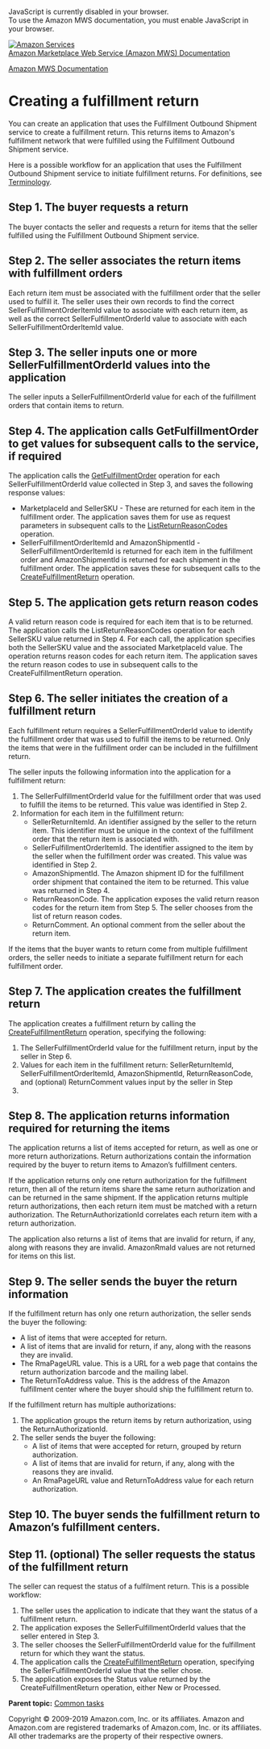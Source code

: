 <div id="MWSDX_noscript">

JavaScript is currently disabled in your browser.  
To use the Amazon MWS documentation, you must enable JavaScript in your
browser.

</div>

<div id="MWSDX_divtop">

[![Amazon
Services](https://images-na.ssl-images-amazon.com/images/G/08/mwsportal/fr_FR/amazonservices.gif
"Amazon Services")](http://services.amazon.fr)  
<span id="MWSDX_titlebar">[Amazon Marketplace Web Service (Amazon MWS)
Documentation](https://developer.amazonservices.fr/gp/mws/docs.html)</span>

</div>

<div id="MWSDX_divbottom">

<div id="MWSDX_divleft">

<div id="MWSDX_toc">

</div>

</div>

<div id="MWSDX_divright">

<div id="MWSDX_content">

<span id="MWSDX_breadcrumbs">[Amazon MWS
Documentation](https://developer.amazonservices.fr/gp/mws/docs.html)</span>

# Creating a fulfillment return

<div class="body conbody">

You can create an application that uses the Fulfillment Outbound
Shipment service to create a fulfillment return. This returns items to
<span class="ph">Amazon's fulfillment network</span> that were fulfilled
using the Fulfillment Outbound Shipment service.

Here is a possible workflow for an application that uses the Fulfillment
Outbound Shipment service to initiate fulfillment returns. For
definitions, see
[Terminology](../fba_outbound/FBAOutbound_Overview.md#Terminology).

<div id="FBAGuide_FBAGuide_CreateFulfillmentReturn__Step-1" class="section">

## Step 1. The buyer requests a return

The buyer contacts the seller and requests a return for items that the
seller fulfilled using the Fulfillment Outbound Shipment
service.

</div>

<div id="FBAGuide_FBAGuide_CreateFulfillmentReturn__Step-2" class="section">

## Step 2. The seller associates the return items with fulfillment orders

Each return item must be associated with the fulfillment order that the
seller used to fulfill it. The seller uses their own records to find the
correct
<span class="keyword parmname">SellerFulfillmentOrderItemId</span> value
to associate with each return item, as well as the correct
<span class="keyword parmname">SellerFulfillmentOrderId</span> value to
associate with each
<span class="keyword parmname">SellerFulfillmentOrderItemId</span>
value.

</div>

<div id="FBAGuide_FBAGuide_CreateFulfillmentReturn__Step-3" class="section">

## Step 3. The seller inputs one or more SellerFulfillmentOrderId values into the application

The seller inputs a
<span class="keyword parmname">SellerFulfillmentOrderId</span> value for
each of the fulfillment orders that contain items to
return.

</div>

<div id="FBAGuide_FBAGuide_CreateFulfillmentReturn__Step-4" class="section">

## Step 4. The application calls GetFulfillmentOrder to get values for subsequent calls to the service, if required

<div class="p">

The application calls the
[GetFulfillmentOrder](../fba_outbound/FBAOutbound_GetFulfillmentOrder.md "Returns a fulfillment order based on a specified SellerFulfillmentOrderId.")
operation for each
<span class="keyword parmname">SellerFulfillmentOrderId</span> value
collected in Step 3, and saves the following response values:

  - <span class="keyword parmname">MarketplaceId</span> and
    <span class="keyword parmname">SellerSKU</span> - These are returned
    for each item in the fulfillment order. The application saves them
    for use as request parameters in subsequent calls to the
    [ListReturnReasonCodes](../fba_outbound/FBAOutbound_ListReturnReasonCodes.md "Returns a list of return reason codes for a seller SKU in a given marketplace.")
    operation.
  - <span class="keyword parmname">SellerFulfillmentOrderItemId</span>
    and <span class="keyword parmname">AmazonShipmentId</span> -
    <span class="keyword parmname">SellerFulfillmentOrderItemId</span>
    is returned for each item in the fulfillment order and
    <span class="keyword parmname">AmazonShipmentId</span> is returned
    for each shipment in the fulfillment order. The application saves
    these for subsequent calls to the
    [CreateFulfillmentReturn](../fba_outbound/FBAOutbound_CreateFulfillmentReturn.md "Creates a fulfillment return.")
    operation.

</div>

</div>

<div id="FBAGuide_FBAGuide_CreateFulfillmentReturn__Step-5" class="section">

## Step 5. The application gets return reason codes

A valid return reason code is required for each item that is to be
returned. The application calls the
<span class="keyword apiname">ListReturnReasonCodes</span> operation for
each <span class="keyword parmname">SellerSKU</span> value returned in
Step 4. For each call, the application specifies both the
<span class="keyword parmname">SellerSKU</span> value and the associated
<span class="keyword parmname">MarketplaceId</span> value. The operation
returns reason codes for each return item. The application saves the
return reason codes to use in subsequent calls to the
<span class="keyword apiname">CreateFulfillmentReturn</span>
operation.

</div>

<div id="FBAGuide_FBAGuide_CreateFulfillmentReturn__Step-6" class="section">

## Step 6. The seller initiates the creation of a fulfillment return

Each fulfillment return requires a
<span class="keyword parmname">SellerFulfillmentOrderId</span> value to
identify the fulfillment order that was used to fulfill the items to be
returned. Only the items that were in the fulfillment order can be
included in the fulfillment return.

The seller inputs the following information into the application for a
fulfillment return:

1.  The <span class="keyword parmname">SellerFulfillmentOrderId</span>
    value for the fulfillment order that was used to fulfill the items
    to be returned. This value was identified in Step 2.
2.  Information for each item in the fulfillment return:
      - <span class="keyword parmname">SellerReturnItemId</span>.
        <span class="ph">An identifier assigned by the seller to the
        return item.</span> This identifier must be unique in the
        context of the fulfillment order that the return item is
        associated
        with.
      - <span class="keyword parmname">SellerFulfillmentOrderItemId</span>.
        <span class="ph">The identifier assigned to the item by the
        seller when the fulfillment order was created.</span> This value
        was identified in Step 2.
      - <span class="keyword parmname">AmazonShipmentId</span>. The
        Amazon shipment ID for the fulfillment order shipment that
        contained the item to be returned. This value was returned in
        Step 4.
      - <span class="keyword parmname">ReturnReasonCode</span>. The
        application exposes the valid return reason codes for the return
        item from Step 5. The seller chooses from the list of return
        reason codes.
      - <span class="keyword parmname">ReturnComment</span>. An optional
        comment from the seller about the return item.

If the items that the buyer wants to return come from multiple
fulfillment orders, the seller needs to initiate a separate fulfillment
return for each fulfillment
order.

</div>

<div id="FBAGuide_FBAGuide_CreateFulfillmentReturn__Step-7" class="section">

## Step 7. The application creates the fulfillment return

The application creates a fulfillment return by calling the
[CreateFulfillmentReturn](../fba_outbound/FBAOutbound_CreateFulfillmentReturn.md "Creates a fulfillment return.")
operation, specifying the following:

1.  The <span class="keyword parmname">SellerFulfillmentOrderId</span>
    value for the fulfillment return, input by the seller in Step 6.
2.  Values for each item in the fulfillment return:
    <span class="keyword parmname">SellerReturnItemId</span>,
    <span class="keyword parmname">SellerFulfillmentOrderItemId</span>,
    <span class="keyword parmname">AmazonShipmentId</span>,
    <span class="keyword parmname">ReturnReasonCode</span>, and
    (optional) <span class="keyword parmname">ReturnComment</span>
    values input by the seller in Step
6.

</div>

<div id="FBAGuide_FBAGuide_CreateFulfillmentReturn__Step-8" class="section">

## Step 8. The application returns information required for returning the items

The application returns a list of items accepted for return, as well as
one or more return authorizations. Return authorizations contain the
information required by the buyer to return items to Amazon’s
fulfillment centers.

If the application returns only one return authorization for the
fulfillment return, then all of the return items share the same return
authorization and can be returned in the same shipment. If the
application returns multiple return authorizations, then each return
item must be matched with a return authorization. The
<span class="keyword parmname">ReturnAuthorizationId</span> correlates
each return item with a return authorization.

The application also returns a list of items that are invalid for
return, if any, along with reasons they are invalid.
<span class="keyword parmname">AmazonRmaId</span> values are not
returned for items on this
list.

</div>

<div id="FBAGuide_FBAGuide_CreateFulfillmentReturn__Step-9" class="section">

## Step 9. The seller sends the buyer the return information

<div class="p">

If the fulfillment return has only one return authorization, the seller
sends the buyer the following:

  - A list of items that were accepted for return.
  - A list of items that are invalid for return, if any, along with the
    reasons they are invalid.
  - The <span class="keyword parmname">RmaPageURL</span> value. This is
    a URL for a web page that contains the return authorization barcode
    and the mailing label.
  - The <span class="keyword parmname">ReturnToAddress</span> value.
    This is the address of the Amazon fulfillment center where the buyer
    should ship the fulfillment return to.

</div>

If the fulfillment return has multiple authorizations:

1.  The application groups the return items by return authorization,
    using the
    <span class="keyword parmname">ReturnAuthorizationId</span>.
2.  The seller sends the buyer the following:
      - A list of items that were accepted for return, grouped by return
        authorization.
      - A list of items that are invalid for return, if any, along with
        the reasons they are invalid.
      - An <span class="keyword parmname">RmaPageURL</span> value and
        <span class="keyword parmname">ReturnToAddress</span> value for
        each return
authorization.

</div>

<div id="FBAGuide_FBAGuide_CreateFulfillmentReturn__Step-10" class="section">

## Step 10. The buyer sends the fulfillment return to Amazon’s fulfillment centers.

</div>

<div id="FBAGuide_FBAGuide_CreateFulfillmentReturn__Step-11" class="section">

## Step 11. (optional) The seller requests the status of the fulfillment return

The seller can request the status of a fulfilment return. This is a
possible workflow:

1.  The seller uses the application to indicate that they want the
    status of a fulfillment return.
2.  The application exposes the
    <span class="keyword parmname">SellerFulfillmentOrderId</span>
    values that the seller entered in Step 3.
3.  The seller chooses the
    <span class="keyword parmname">SellerFulfillmentOrderId</span> value
    for the fulfillment return for which they want the status.
4.  The application calls the
    [CreateFulfillmentReturn](../fba_outbound/FBAOutbound_CreateFulfillmentReturn.md "Creates a fulfillment return.")
    operation, specifying the
    <span class="keyword parmname">SellerFulfillmentOrderId</span> value
    that the seller chose.
5.  The application exposes the
    <span class="keyword parmname">Status</span> value returned by the
    <span class="keyword apiname">CreateFulfillmentReturn</span>
    operation, either New or Processed.

</div>

</div>

<div class="related-links">

<div class="familylinks">

<div class="parentlink">

**Parent topic:** [Common tasks](../fba_guide/FBAGuide_CommonTasks.md)

</div>

</div>

</div>

<div id="MWSDX_footer">

Copyright © 2009-2019 Amazon.com, Inc. or its affiliates. Amazon and
Amazon.com are registered trademarks of Amazon.com, Inc. or its
affiliates. All other trademarks are the property of their respective
owners.

</div>

</div>

</div>

<div style="clear: both;">

</div>

</div>

